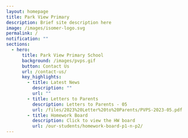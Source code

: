```yaml
---
layout: homepage
title: Park View Primary
description: Brief site description here
image: /images/isomer-logo.svg
permalink: /
notification: ""
sections:
  - hero:
      title: Park View Primary School
      background: /images/pvps.gif
      button: Contact Us
      url: /contact-us/
      key_highlights:
        - title: Latest News
          description: ""
          url: ""
        - title: Letters to Parents
          description: Letters to Parents - 05
          url: /files/2023%20Letter%20to%20Parents/PVPS-2023-05.pdf
        - title: Homework Board
          description: Click to view the HW board
          url: /our-students/homework-board-p1-n-p2/
---
```

